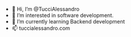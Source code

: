 - 👋 Hi, I’m @TucciAlessandro
- 👀 I’m interested in software development.
- 🌱 I’m currently learning Backend development
- 📫 tuccialessandro.com

<!---
TucciAlessandro/TucciAlessandro is a ✨ special ✨ repository because its `README.md` (this file) appears on your GitHub profile.
You can click the Preview link to take a look at your changes.
--->
